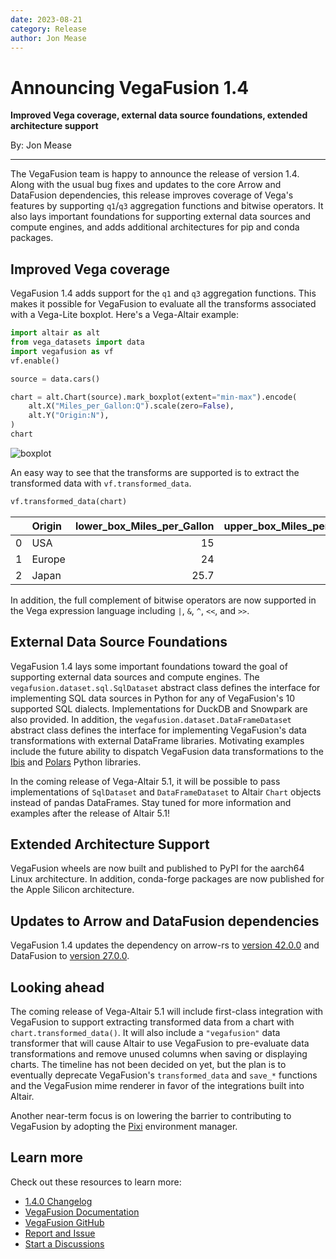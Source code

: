 ```yaml
---
date: 2023-08-21
category: Release
author: Jon Mease
---
```


# Announcing VegaFusion 1.4
**Improved Vega coverage, external data source foundations, extended architecture support**

By: Jon Mease

---

The VegaFusion team is happy to announce the release of version 1.4. Along with the usual bug fixes and updates to the core Arrow and DataFusion dependencies, this release improves coverage of Vega's features by supporting `q1`/`q3` aggregation functions and bitwise operators. It also lays important foundations for supporting external data sources and compute engines, and adds additional architectures for pip and conda packages.

## Improved Vega coverage
VegaFusion 1.4 adds support for the `q1` and `q3` aggregation functions. This makes it possible for VegaFusion to evaluate all the transforms associated with a Vega-Lite boxplot. Here's a Vega-Altair example:

```python
import altair as alt
from vega_datasets import data
import vegafusion as vf
vf.enable()

source = data.cars()

chart = alt.Chart(source).mark_boxplot(extent="min-max").encode(
    alt.X("Miles_per_Gallon:Q").scale(zero=False),
    alt.Y("Origin:N"),
)
chart
```
![boxplot](https://github.com/vegafusion/vegafusion.github.io/assets/15064365/acf29249-314d-4582-8176-80110690d452)

An easy way to see that the transforms are supported is to extract the transformed data with `vf.transformed_data`.

```python
vf.transformed_data(chart)
```
|    | Origin   |   lower_box_Miles_per_Gallon |   upper_box_Miles_per_Gallon |   mid_box_Miles_per_Gallon |   lower_whisker_Miles_per_Gallon |   upper_whisker_Miles_per_Gallon |
|---:|:---------|-----------------------------:|-----------------------------:|---------------------------:|---------------------------------:|---------------------------------:|
|  0 | USA      |                         15   |                        24    |                       18.5 |                              9   |                             39   |
|  1 | Europe   |                         24   |                        30.65 |                       26.5 |                             16.2 |                             44.3 |
|  2 | Japan    |                         25.7 |                        34.05 |                       31.6 |                             18   |                             46.6 |

In addition, the full complement of bitwise operators are now supported in the Vega expression language including `|`, `&`, `^`, `<<`, and `>>`.

## External Data Source Foundations
VegaFusion 1.4 lays some important foundations toward the goal of supporting external data sources and compute engines. The `vegafusion.dataset.sql.SqlDataset` abstract class defines the interface for implementing SQL data sources in Python for any of VegaFusion's 10 supported SQL dialects. Implementations for DuckDB and Snowpark are also provided. In addition, the `vegafusion.dataset.DataFrameDataset` abstract class defines the interface for implementing VegaFusion's data transformations with external DataFrame libraries. Motivating examples include the future ability to dispatch VegaFusion data transformations to the [Ibis](https://ibis-project.org/) and [Polars](https://www.pola.rs/) Python libraries.

In the coming release of Vega-Altair 5.1, it will be possible to pass implementations of `SqlDataset` and `DataFrameDataset` to Altair `Chart` objects instead of pandas DataFrames. Stay tuned for more information and examples after the release of Altair 5.1!

## Extended Architecture Support
VegaFusion wheels are now built and published to PyPI for the aarch64 Linux architecture. In addition, conda-forge packages are now published for the Apple Silicon architecture.

## Updates to Arrow and DataFusion dependencies
VegaFusion 1.4 updates the dependency on arrow-rs to [version 42.0.0](https://github.com/apache/arrow-rs/blob/master/CHANGELOG-old.md#4200-2023-06-16) and DataFusion to [version 27.0.0](https://github.com/apache/arrow-datafusion/blob/main/dev/changelog/27.0.0.md). 

## Looking ahead
The coming release of Vega-Altair 5.1 will include first-class integration with VegaFusion to support extracting transformed data from a chart with `chart.transformed_data()`. It will also include a `"vegafusion"` data transformer that will cause Altair to use VegaFusion to pre-evaluate data transformations and remove unused columns when saving or displaying charts. The timeline has not been decided on yet, but the plan is to eventually deprecate VegaFusion's `transformed_data` and `save_*` functions and the VegaFusion mime renderer in favor of the integrations built into Altair.

Another near-term focus is on lowering the barrier to contributing to VegaFusion by adopting the [Pixi](https://prefix.dev/docs/pixi/overview) environment manager.

## Learn more
Check out these resources to learn more:
 - [1.4.0 Changelog](https://github.com/hex-inc/vegafusion/releases/tag/v1.4.0)
 - [VegaFusion Documentation](https://vegafusion.io/)
 - [VegaFusion GitHub](https://github.com/hex-inc/vegafusion)
 - [Report and Issue](https://github.com/hex-inc/vegafusion/issues)
 - [Start a Discussions](https://github.com/hex-inc/vegafusion/discussions)